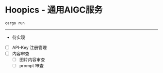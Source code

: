 # Hoopics - 通用AIGC服务

```shell
cargo run
```

----

* 待实现
- [ ] API-Key 注册管理  
- [ ] 内容审查
    - [ ] 图片内容审查
    - [ ] prompt 审查